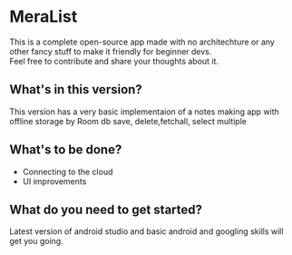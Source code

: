 # MeraList

This is a complete open-source app made with no architechture or any other fancy stuff to make it friendly for beginner devs.
<br> Feel free to contribute and share your thoughts about it.

## What's in this version?
This version has a very basic implementaion of a notes making app with offline storage by Room db save, delete,fetchall, select multiple

## What's to be done?
- Connecting to the cloud
- UI improvements

## What do you need to get started?
Latest version of android studio and basic android and googling skills will get you going.
